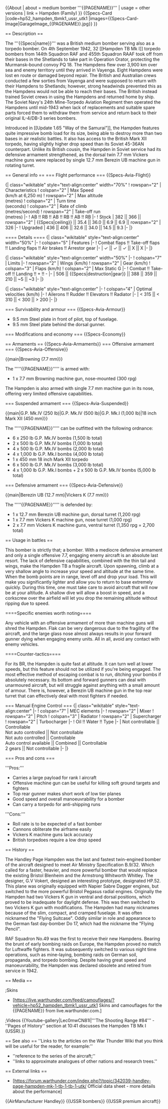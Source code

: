{{About
| about = medium bomber '''{{PAGENAME}}'''
| usage = other versions
| link = Hampden (Family)
}}
{{Specs-Card
|code=hp52_hampden_tbmk1_ussr_utk1
|images={{Specs-Card-Image|GarageImage_{{PAGENAME}}.jpg}}
}}

== Description ==
<!-- ''In the description, the first part should be about the history of and the creation and combat usage of the aircraft, as well as its key features. In the second part, tell the reader about the aircraft in the game. Insert a screenshot of the vehicle, so that if the novice player does not remember the vehicle by name, he will immediately understand what kind of vehicle the article is talking about.'' -->
The '''{{Specs|name}}''' was a British medium bomber serving also as a torpedo bomber. On 4th September 1942, 32 [[Hampden TB Mk I]] torpedo bombers from 144th Squadron RAF and 455th Squadron RAAF took off from their bases in the Shetlands to take part in Operation Orator, protecting the Murmansk-bound convoy PQ 18. The Hampdens flew over 3,900 km over sea and enemy territory until they arrived in Vayenga. Eight Hampdens were lost en route or damaged beyond repair. The British and Australian crews conducted a few sorties from Vayenga and were supposed to return with their Hampdens to Shetlands; however, strong headwinds prevented this as the Hampdens would not be able to reach their bases. The British instead trained Soviet crews in using the Hampdens and returned home by ship. The Soviet Navy's 24th Mine-Torpedo Aviation Regiment then operated the Hampdens until mid-1943 when lack of replacements and suitable spare parts forced them to withdraw them from service and return back to their original IL-4/DB-3 series bombers.

Introduced in [[Update 1.65 "Way of the Samurai"]], the Hampden features quite impressive bomb load for its size, being able to destroy more than two bases in air realistic battles. It also has access to the British Mark XII torpedo, having slightly higher drop speed than its Soviet 45-36AN counterpart. Unlike its British cousin, the Hampden in Soviet service had its defensive armament strengthened, as the dorsal twin 7.7 mm Vickers machine guns were replaced by single 12.7 mm Berezin UB machine gun in rotating turret.

== General info ==
=== Flight performance ===
{{Specs-Avia-Flight}}
<!-- ''Describe how the aircraft behaves in the air. Speed, manoeuvrability, acceleration and allowable loads - these are the most important characteristics of the vehicle.'' -->

{| class="wikitable" style="text-align:center" width="70%"
! rowspan="2" | Characteristics
! colspan="2" | Max Speed<br>(km/h at 6,250 m)
! rowspan="2" | Max altitude<br>(metres)
! colspan="2" | Turn time<br>(seconds)
! colspan="2" | Rate of climb<br>(metres/second)
! rowspan="2" | Take-off run<br>(metres)
|-
! AB !! RB !! AB !! RB !! AB !! RB
|-
! Stock
| 382 || 366 || rowspan="2" | {{Specs|ceiling}} || 35.4 || 36.0 || 6.9 || 6.9 || rowspan="2" | 326
|-
! Upgraded
| 436 || 406 || 32.6 || 34.0 || 14.5 || 9.3
|-
|}

==== Details ====
{| class="wikitable" style="text-align:center" width="50%"
|-
! colspan="5" | Features
|-
! Combat flaps !! Take-off flaps !! Landing flaps !! Air brakes !! Arrestor gear
|-
| ✓ || ✓ || ✓ || X || X     <!-- ✓ -->
|-
|}

{| class="wikitable" style="text-align:center" width="50%"
|-
! colspan="7" | Limits
|-
! rowspan="2" | Wings (km/h)
! rowspan="2" | Gear (km/h)
! colspan="3" | Flaps (km/h)
! colspan="2" | Max Static G
|-
! Combat !! Take-off !! Landing !! + !! -
|-
| 506 <!-- {{Specs|destruction|body}} --> || {{Specs|destruction|gear}} || 388 || 359 || 210 || ~5 || ~3
|-
|}

{| class="wikitable" style="text-align:center"
|-
! colspan="4" | Optimal velocities (km/h)
|-
! Ailerons !! Rudder !! Elevators !! Radiator
|-
| < 315 || < 310 || < 300 || > 200
|-
|}

=== Survivability and armour ===
{{Specs-Avia-Armour}}
<!-- ''Examine the survivability of the aircraft. Note how vulnerable the structure is and how secure the pilot is, whether the fuel tanks are armoured, etc. Describe the armour, if there is any, and also mention the vulnerability of other critical aircraft systems.'' -->

* 9.5 mm Steel plate in front of pilot, top of fuselage.
* 9.5 mm Steel plate behind the dorsal gunner.

=== Modifications and economy ===
{{Specs-Economy}}

== Armaments ==
{{Specs-Avia-Armaments}}
=== Offensive armament ===
{{Specs-Avia-Offensive}}
<!-- ''Describe the offensive armament of the aircraft, if any. Describe how effective the cannons and machine guns are in a battle, and also what belts or drums are better to use. If there is no offensive weaponry, delete this subsection.'' -->
{{main|Browning (7.7 mm)}}

The '''''{{PAGENAME}}''''' is armed with:

* 1 x 7.7 mm Browning machine gun, nose-mounted (300 rpg)

The Hampden is also armed with single 7.7 mm machine gun in its nose, offering very limited offensive capabilities.

=== Suspended armament ===
{{Specs-Avia-Suspended}}
<!-- ''Describe the aircraft's suspended armament: additional cannons under the wings, bombs, rockets and torpedoes. This section is especially important for bombers and attackers. If there is no suspended weaponry remove this subsection.'' -->
{{main|G.P. Mk.IV (250 lb)|G.P. Mk.IV (500 lb)|G.P. Mk.I (1,000 lb)|18 inch Mark XII (450 mm)}}

The '''''{{PAGENAME}}''''' can be outfitted with the following ordnance:

* 6 x 250 lb G.P. Mk.IV bombs (1,500 lb total)
* 2 x 500 lb G.P. Mk.IV bombs (1,000 lb total)
* 4 x 500 lb G.P. Mk.IV bombs (2,000 lb total)
* 4 x 1,000 lb G.P. Mk.I bombs (4,000 lb total)
* 1 x 450 mm 18 inch Mark XII torpedo
* 6 x 500 lb G.P. Mk.IV bombs (3,000 lb total)
* 4 x 1,000 lb G.P. Mk.I bombs + 2 x 500 lb G.P. Mk.IV bombs (5,000 lb total)

=== Defensive armament ===
{{Specs-Avia-Defensive}}
<!-- ''Defensive armament with turret machine guns or cannons, crewed by gunners. Examine the number of gunners and what belts or drums are better to use. If defensive weaponry is not available, remove this subsection.'' -->
{{main|Berezin UB (12.7 mm)|Vickers K (7.7 mm)}}

The '''''{{PAGENAME}}''''' is defended by:

* 1 x 12.7 mm Berezin UB machine gun, dorsal turret (1,200 rpg)
* 1 x 7.7 mm Vickers K machine gun, nose turret (1,000 rpg)
* 2 x 7.7 mm Vickers K machine guns, ventral turret (1,350 rpg = 2,700 total)

== Usage in battles ==
<!-- ''Describe the tactics of playing in the aircraft, the features of using aircraft in a team and advice on tactics. Refrain from creating a "guide" - do not impose a single point of view, but instead, give the reader food for thought. Examine the most dangerous enemies and give recommendations on fighting them. If necessary, note the specifics of the game in different modes (AB, RB, SB).'' -->
This bomber is strictly that; a bomber. With a mediocre defensive armament and only a single offensive 7.7, engaging enemy aircraft is an absolute last resort. The lack of defensive capabilities, combined with the thin tail and wings, make the Hampden TB a fragile aircraft. Upon spawning, climb at a very shallow angle to increase your speed and altitude at the same time. When the bomb points are in range, level off and drop your load. This will make you significantly lighter and allow you to return to base extremely quickly. During this time, one must take care to avoid aircraft that will now be at your altitude. A shallow dive will allow a boost in speed, and a corkscrew over the airfield will let you drop the remaining altitude without ripping due to speed.

====Specific enemies worth noting====
<!--Some concerning vehicles to worry about if playing this plane. (i.e. Japanese fighters will out turn you)-->

Any vehicle with an offensive armament of more than machine guns will shred the Hampden. Flak can be very dangerous due to the fragility of the aircraft, and the large glass nose almost always results in your forward gunner dying when engaging enemy units. All in all, avoid any contact with enemy vehicles.

====Counter-tactics====
<!--What to expect, if it would be in command of the enemy and how to counter it. (i.e. They will most likely BnZ, etc.)-->
For its BR, the Hampden is quite fast at altitude. It can turn well at lower speeds, but this feature should not be utilized if you're being engaged. The most effective method of escaping combat is to run, ditching your bombs if absolutely necessary. Its bottom and forward gunners can deal with unarmoured aircraft, but will struggle against anything with a small amount of armour. There is, however, a Berezin UB machine gun in the top rear turret that can effectively deal with most fighters if needed.

=== Manual Engine Control ===
{| class="wikitable" style="text-align:center"
|-
! colspan="7" | MEC elements
|-
! rowspan="2" | Mixer
! rowspan="2" | Pitch
! colspan="3" | Radiator
! rowspan="2" | Supercharger
! rowspan="2" | Turbocharger
|-
! Oil !! Water !! Type
|-
| Not controllable || Controllable<br>Not auto controlled || Not controllable<br>Not auto controlled || Controllable<br>Auto control available || Combined || Controllable<br>2 gears || Not controllable
|-
|}

=== Pros and cons ===
<!-- ''Summarise and briefly evaluate the vehicle in terms of its characteristics and combat effectiveness. Mark its pros and cons in the bulleted list. Try not to use more than 6 points for each of the characteristics. Avoid using categorical definitions such as "bad", "good" and the like - use substitutions with softer forms such as "inadequate" and "effective".'' -->

'''Pros:'''

* Carries a large payload for rank I aircraft
* Offensive machine gun can be useful for killing soft ground targets and fighters
* Top rear gunner makes short work of low tier planes
* Good speed and overall manoeuvrability for a bomber
* Can carry a torpedo for anti-shipping runs

'''Cons:'''

* Roll rate is to be expected of a fast bomber
* Cannons obliterate the airframe easily
* Vickers K machine guns lack accuracy
* British torpedoes require a low drop speed

== History ==
<!-- ''Describe the history of the creation and combat usage of the aircraft in more detail than in the introduction. If the historical reference turns out to be too long, take it to a separate article, taking a link to the article about the vehicle and adding a block "/History" (example: <nowiki>https://wiki.warthunder.com/(Vehicle-name)/History</nowiki>) and add a link to it here using the <code>main</code> template. Be sure to reference text and sources by using <code><nowiki><ref></ref></nowiki></code>, as well as adding them at the end of the article with <code><nowiki><references /></nowiki></code>. This section may also include the vehicle's dev blog entry (if applicable) and the in-game encyclopedia description (under <code><nowiki>=== In-game description ===</nowiki></code>, also if applicable).'' -->
The Handley Page Hampden was the last and fastest twin-engined bomber of the aircraft designed to meet Air Ministry Specification B.9/32. Which called for a faster, heavier, and more powerful bomber that would replace the existing Bristol Blenheim and the Armstrong Whitworth Whitley. The designer, G.V Vokert, designed an interesting prototype, designated HP.52. This plane was originally equipped with Napier Sabre Dagger engines, but switched to the more powerful Bristol Pegasus radial engines. Originally the Hampden had two Vickers K gun in ventral and dorsal positions, which proved to be inadequate for daylight defense. This was then switched to two Vickers K gun with modifications. The Hampden had many nicknames because of the slim, compact, and cramped fuselage. It was often nicknamed the "Flying Suitcase". Oddly similar in role and appearance to the German fast day-bomber Do 17, which had the nickname the "Flying Pencil".

RAF Squadron No.49 was the first to receive their new Hampdens. Bearing the brunt of early bombing raids on Europe, the Hampden proved no match for Luftwaffe fighters. It was subsequently switched to various night time operations, such as mine-laying, bombing raids on German soil, propaganda, and torpedo bombing. Despite having great speed and manoeuvrability, the Hampden was declared obsolete and retired from service in 1942.

== Media ==
<!-- ''Excellent additions to the article would be video guides, screenshots from the game, and photos.'' -->

;Skins
* [https://live.warthunder.com/feed/camouflages/?vehicle=hp52_hampden_tbmk1_ussr_utk1 Skins and camouflages for the {{PAGENAME}} from live.warthunder.com.]

;Videos
{{Youtube-gallery|Lec0mwCN81I|'''The Shooting Range #84''' - ''Pages of History'' section at 10:41 discusses the Hampden TB Mk I (USSR).}}

== See also ==
''Links to the articles on the War Thunder Wiki that you think will be useful for the reader, for example:''
* ''reference to the series of the aircraft;''
* ''links to approximate analogues of other nations and research trees.''

== External links ==
<!-- ''Paste links to sources and external resources, such as:''
* ''topic on the official game forum;''
* ''other literature.'' -->

* [https://forum.warthunder.com/index.php?/topic/342039-handley-page-hampden-mk-1-tb-1-tb-1-utk/ Official data sheet - more details about the performance]

{{AirManufacturer Handley}}
{{USSR bombers}}
{{USSR premium aircraft}}